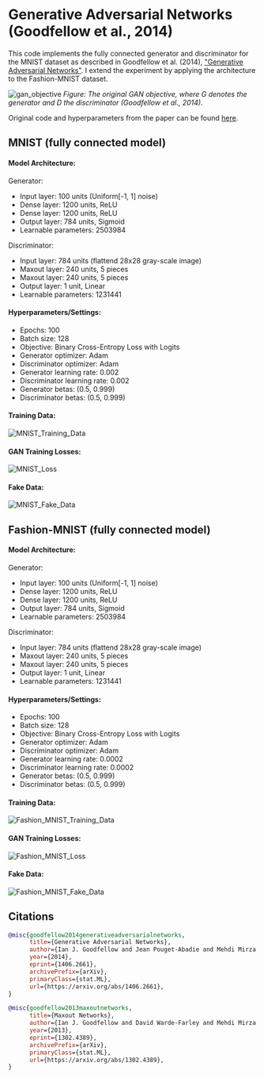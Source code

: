 # Generative Adversarial Networks (Goodfellow et al., 2014)
This code implements the fully connected generator and discriminator for the MNIST dataset as described in Goodfellow et al. (2014), ["Generative Adversarial Networks"](https://arxiv.org/abs/1406.2661).
I extend the experiment by applying the architecture to the Fashion-MNIST dataset.

![gan_objective](./assets/gan_objective.png)
*Figure: The original GAN objective, where G denotes the generator and D the discriminator (Goodfellow et al., 2014).*

Original code and hyperparameters from the paper can be found [here](https://github.com/goodfeli/adversarial).

## MNIST (fully connected model)

#### Model Architecture:

Generator:
* Input layer: 100 units (Uniform[-1, 1] noise)
* Dense layer: 1200 units, ReLU
* Dense layer: 1200 units, ReLU
* Output layer: 784 units, Sigmoid
* Learnable parameters: 2503984

Discriminator:
* Input layer: 784 units (flattend 28x28 gray-scale image)
* Maxout layer: 240 units, 5 pieces
* Maxout layer: 240 units, 5 pieces
* Output layer: 1 unit, Linear
* Learnable parameters: 1231441

#### Hyperparameters/Settings:
* Epochs: 100  
* Batch size: 128
* Objective: Binary Cross-Entropy Loss with Logits
* Generator optimizer: Adam
* Discriminator optimizer: Adam
* Generator learning rate: 0.002  
* Discriminator learning rate: 0.002  
* Generator betas: (0.5, 0.999)  
* Discriminator betas: (0.5, 0.999)  

#### Training Data:
![MNIST_Training_Data](./assets/mnist_train.png)

#### GAN Training Losses:
![MNIST_Loss](./assets/mnist_loss.png)


#### Fake Data:
![MNIST_Fake_Data](./assets/mnist_fake.png)


## Fashion-MNIST (fully connected model)

#### Model Architecture:

Generator:
* Input layer: 100 units (Uniform[-1, 1] noise)
* Dense layer: 1200 units, ReLU
* Dense layer: 1200 units, ReLU
* Output layer: 784 units, Sigmoid
* Learnable parameters: 2503984

Discriminator:
* Input layer: 784 units (flattend 28x28 gray-scale image)
* Maxout layer: 240 units, 5 pieces
* Maxout layer: 240 units, 5 pieces
* Output layer: 1 unit, Linear
* Learnable parameters: 1231441

#### Hyperparameters/Settings:
* Epochs: 100  
* Batch size: 128
* Objective: Binary Cross-Entropy Loss with Logits
* Generator optimizer: Adam
* Discriminator optimizer: Adam
* Generator learning rate: 0.0002
* Discriminator learning rate: 0.0002
* Generator betas: (0.5, 0.999)
* Discriminator betas: (0.5, 0.999)

#### Training Data:
![Fashion_MNIST_Training_Data](./assets/fashion_mnist_train.png)

#### GAN Training Losses:
![Fashion_MNIST_Loss](./assets/fashion_mnist_loss.png)

#### Fake Data:
![Fashion_MNIST_Fake_Data](./assets/fashion_mnist_fake.png)

## Citations

```bibtex
@misc{goodfellow2014generativeadversarialnetworks,
      title={Generative Adversarial Networks}, 
      author={Ian J. Goodfellow and Jean Pouget-Abadie and Mehdi Mirza and Bing Xu and David Warde-Farley and Sherjil Ozair and Aaron Courville and Yoshua Bengio},
      year={2014},
      eprint={1406.2661},
      archivePrefix={arXiv},
      primaryClass={stat.ML},
      url={https://arxiv.org/abs/1406.2661}, 
}
```

```bibtex
@misc{goodfellow2013maxoutnetworks,
      title={Maxout Networks}, 
      author={Ian J. Goodfellow and David Warde-Farley and Mehdi Mirza and Aaron Courville and Yoshua Bengio},
      year={2013},
      eprint={1302.4389},
      archivePrefix={arXiv},
      primaryClass={stat.ML},
      url={https://arxiv.org/abs/1302.4389}, 
}
```